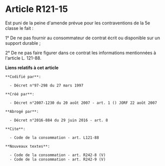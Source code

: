 # Article R121-15

Est puni de la peine d'amende prévue pour les contraventions de la 5e classe le fait : 

1° De ne pas fournir au consommateur de contrat écrit ou disponible sur un support durable ; 

2° De ne pas faire figurer dans ce contrat les informations mentionnées à l'article L. 121-88.

**Liens relatifs à cet article**

	**Codifié par**:

	  - Décret n°97-298 du 27 mars 1997

	**Créé par**:

	  - Décret n°2007-1230 du 20 août 2007 - art. 1 () JORF 22 août 2007

	**Abrogé par**:

	  - Décret n°2016-884 du 29 juin 2016 - art. 8

	**Cite**:

	  - Code de la consommation - art. L121-88

	**Nouveaux textes**:

	  - Code de la consommation - art. R242-8 (V)
	  - Code de la consommation - art. R242-9 (V)
